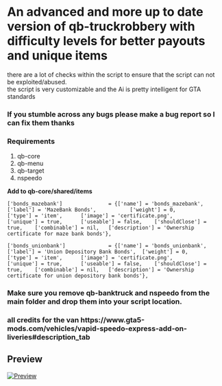 <h1>An advanced and more up to date version of qb-truckrobbery with difficulty levels for better payouts and unique items</h1>
<p>there are a lot of checks within the script to ensure that the script can not be exploited/abused.<br>
the script is very customizable and the Ai is pretty intelligent for GTA standards<br></p>

<h3>If you stumble across any bugs please make a bug report so I can fix them thanks</h3>

<h3>Requirements</h3>
<ol>
<li>qb-core</li>
<li>qb-menu</li>
<li>qb-target</li>
<li>nspeedo</li>
</ol>

**Add to qb-core/shared/items**

```
['bonds_mazebank'] 				 = {['name'] = 'bonds_mazebank', 			  	['label'] = 'MazeBank Bonds', 			['weight'] = 0, 		['type'] = 'item', 		['image'] = 'certificate.png', 			['unique'] = true, 		['useable'] = false, 	['shouldClose'] = true,	   ['combinable'] = nil,   ['description'] = 'Ownership certificate for maze bank bonds'},
```

```
['bonds_unionbank'] 			 = {['name'] = 'bonds_unionbank', 			  	['label'] = 'Union Depository Bank Bonds', 	['weight'] = 0, 	['type'] = 'item', 		['image'] = 'certificate.png', 			['unique'] = true, 		['useable'] = false, 	['shouldClose'] = true,	   ['combinable'] = nil,   ['description'] = 'Ownership certificate for union depository bank bonds'},
```


<h3>Make sure you remove qb-banktruck and nspeedo from the main folder and drop them into your script location.</h3>

<h3>all credits for the van https://www.gta5-mods.com/vehicles/vapid-speedo-express-add-on-liveries#description_tab</h3>

<h2>Preview</h2>

[![Preview](https://img.youtube.com/vi/u5TyMyP-LKo/0.jpg)](https://www.youtube.com/watch?v=u5TyMyP-LKo)
